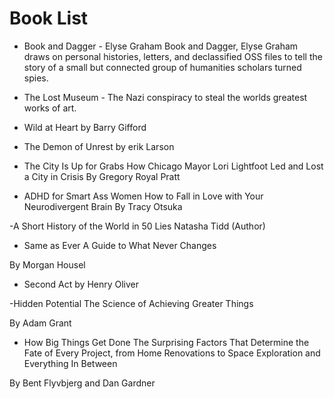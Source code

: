 # Book List

- Book and Dagger - Elyse Graham
Book and Dagger, Elyse Graham draws on personal histories, letters, and declassified OSS files to tell the story of a small but connected group of humanities scholars turned spies. 



- The Lost Museum - The Nazi conspiracy to steal the worlds greatest works of art.


- Wild at Heart by Barry Gifford

- The Demon of Unrest by erik Larson

- The City Is Up for Grabs
    How Chicago Mayor Lori Lightfoot Led and Lost a City in Crisis
    By Gregory Royal Pratt

- ADHD for Smart Ass Women
How to Fall in Love with Your Neurodivergent Brain
By Tracy Otsuka

-A Short History of the World in 50 Lies
Natasha Tidd (Author)

- Same as Ever
A Guide to What Never Changes

By Morgan Housel

- Second Act
by Henry Oliver

-Hidden Potential
The Science of Achieving Greater Things

By Adam Grant


- How Big Things Get Done
The Surprising Factors That Determine the Fate of Every Project, from Home Renovations to Space Exploration and Everything In Between

By Bent Flyvbjerg and Dan Gardner


